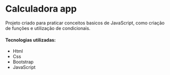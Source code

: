 # Calculadora app 

Projeto criado para praticar conceitos basicos de JavaScript, como criação de funções e utilização de condicionais.   
  

#### Tecnologias utilizadas: 
- Html 
- Css
- Bootstrap
- JavaScript


